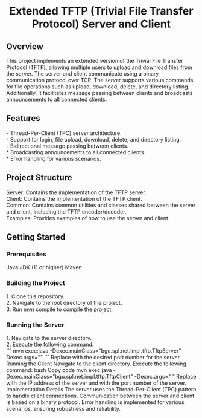 <h1 align="center">Extended TFTP (Trivial File Transfer Protocol) Server and Client</h1>
<h2 align="left">Overview</h2>
This project implements an extended version of the Trivial File Transfer Protocol (TFTP), allowing multiple users to upload and download files from the server. The server and client communicate using a binary communication protocol over TCP. The server supports various commands for file operations such as upload, download, delete, and directory listing. Additionally, it facilitates message passing between clients and broadcasts announcements to all connected clients.

<h2 align="left">Features</h2>
- Thread-Per-Client (TPC) server architecture. <br />
- Support for login, file upload, download, delete, and directory listing. <br />
- Bidirectional message passing between clients. <br />
* Broadcasting announcements to all connected clients. <br />
* Error handling for various scenarios. <br />

<h2 align="left">Project Structure</h2>
Server: Contains the implementation of the TFTP server. <br />
Client: Contains the implementation of the TFTP client. <br />
Common: Contains common utilities and classes shared between the server and client, including the TFTP encoder/decoder. <br />
Examples: Provides examples of how to use the server and client. <br />

<h2 align="left">Getting Started</h2>
<h3 align="left">Prerequisites</h3>

Java JDK (11 or higher)
Maven

<h3 align="left">Building the Project</h3>
1. Clone this repository. <br />
2. Navigate to the root directory of the project. <br />
3. Run mvn compile to compile the project. <br />

<h3 align="left">Running the Server</h3>
1. Navigate to the server directory. <br />
2. Execute the following command: <br />
```
mvn exec:java -Dexec.mainClass="bgu.spl.net.impl.tftp.TftpServer" -Dexec.args="<port>"
```
Replace <port> with the desired port number for the server.
Running the Client
Navigate to the client directory.
Execute the following command:
bash
Copy code
mvn exec:java -Dexec.mainClass="bgu.spl.net.impl.tftp.TftpClient" -Dexec.args="<ip> <port>"
Replace <ip> with the IP address of the server and <port> with the port number of the server.
Implementation Details
The server uses the Thread-Per-Client (TPC) pattern to handle client connections.
Communication between the server and client is based on a binary protocol.
Error handling is implemented for various scenarios, ensuring robustness and reliability.

